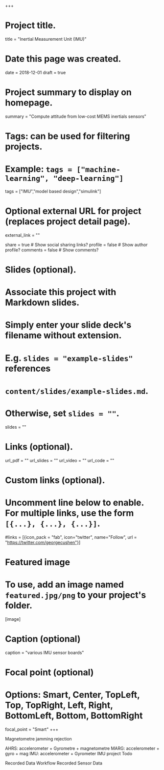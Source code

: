 +++
# Project title.
title = "Inertial Measurement Unit (IMU)"

# Date this page was created.
date = 2018-12-01
draft = true

# Project summary to display on homepage.
summary = "Compute attitude from low-cost MEMS inertials sensors"

# Tags: can be used for filtering projects.
# Example: `tags = ["machine-learning", "deep-learning"]`
tags = ["IMU","model based design","simulink"]

# Optional external URL for project (replaces project detail page).
external_link = ""

share = true  # Show social sharing links?
profile = false  # Show author profile?
comments = false  # Show comments?

# Slides (optional).
#   Associate this project with Markdown slides.
#   Simply enter your slide deck's filename without extension.
#   E.g. `slides = "example-slides"` references 
#   `content/slides/example-slides.md`.
#   Otherwise, set `slides = ""`.
slides = ""

# Links (optional).
url_pdf = ""
url_slides = ""
url_video = ""
url_code = ""

# Custom links (optional).
#   Uncomment line below to enable. For multiple links, use the form `[{...}, {...}, {...}]`.
#links = [{icon_pack = "fab", icon="twitter", name="Follow", url = "https://twitter.com/georgecushen"}]

# Featured image
# To use, add an image named `featured.jpg/png` to your project's folder. 
[image]
  # Caption (optional)
  caption = "various IMU sensor boards"
  
  # Focal point (optional)
  # Options: Smart, Center, TopLeft, Top, TopRight, Left, Right, BottomLeft, Bottom, BottomRight
  focal_point = "Smart"
+++

Magnetometre jamming rejection

AHRS: accelerometer + Gyrometre + magnetometre
MARG: accelerometer + gyro + mag
IMU: accelerometer + Gyrometer
IMU project Todo

Recorded Data Workflow
Recorded Sensor Data


<!-- test code -->

